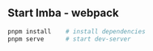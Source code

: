 ## Start Imba - webpack

```sh
pnpm install    # install dependencies
pnpm serve 		# start dev-server
```